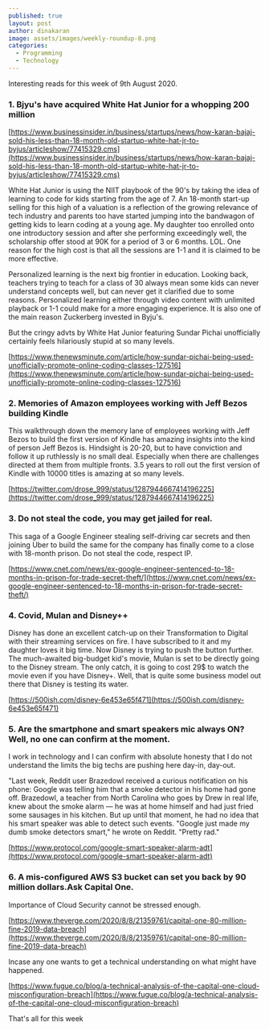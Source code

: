 ```yaml
---
published: true
layout: post
author: dinakaran
image: assets/images/weekly-roundup-8.png
categories:
  - Programming
  - Technology
---
```

Interesting reads for this week of 9th August 2020.

### 1. Bjyu's have  acquired White Hat Junior for a whopping 200 million

[https://www.businessinsider.in/business/startups/news/how-karan-bajaj-sold-his-less-than-18-month-old-startup-white-hat-jr-to-byjus/articleshow/77415329.cms](https://www.businessinsider.in/business/startups/news/how-karan-bajaj-sold-his-less-than-18-month-old-startup-white-hat-jr-to-byjus/articleshow/77415329.cms)

White Hat Junior is using the NIIT playbook of the 90's by taking the idea of learning to code for kids starting from the age of 7. An 18-month start-up selling for this high of a valuation is a reflection of the growing relevance of tech industry and parents too have started jumping into the bandwagon of getting kids to learn coding at a young age. My daughter too enrolled onto one introductory session and after she performing exceedingly well, the scholarship offer stood at 90K for a period of 3 or 6 months. LOL. One reason for the high cost is that all the sessions are 1-1 and it is claimed to be more effective. 

Personalized learning is the next big frontier in education. Looking back, teachers trying to teach for a class of 30 always mean some kids can never understand concepts well, but can never get it clarified due to some reasons. Personalized learning either through video content with unlimited playback or 1-1 could make for a more engaging experience. It is also one of the main reason Zuckerberg invested in Byju's.

But the cringy advts by White Hat Junior featuring Sundar Pichai unofficially certainly feels hilariously stupid at so many levels.

[https://www.thenewsminute.com/article/how-sundar-pichai-being-used-unofficially-promote-online-coding-classes-127516](https://www.thenewsminute.com/article/how-sundar-pichai-being-used-unofficially-promote-online-coding-classes-127516)

### 2. Memories of Amazon employees working with Jeff Bezos building Kindle 

This walkthrough down the memory lane of employees working with Jeff Bezos to build the first version of Kindle has amazing insights into the kind of person Jeff Bezos is. Hindsight is 20-20, but to have conviction and follow it up ruthlessly is no small deal. Especially when there are challenges directed at them from multiple fronts. 3.5 years to roll out the first version of Kindle with 10000 titles is amazing at so many levels. 

[https://twitter.com/drose_999/status/1287944667414196225](https://twitter.com/drose_999/status/1287944667414196225)

### 3. Do not steal the code, you may get jailed for real. 

This saga of a Google Engineer stealing self-driving car secrets and then joining Uber to build the same for the company has finally come to a close with 18-month prison. Do not steal the code, respect IP. 

[https://www.cnet.com/news/ex-google-engineer-sentenced-to-18-months-in-prison-for-trade-secret-theft/](https://www.cnet.com/news/ex-google-engineer-sentenced-to-18-months-in-prison-for-trade-secret-theft/)

### 4. Covid, Mulan and Disney++ 

Disney has done an excellent catch-up on their  Transformation to Digital with their streaming services on fire. I have subscribed to it and my daughter loves it big time. Now Disney is trying to push the button further. The much-awaited big-budget kid's movie, Mulan is set to be directly going to the Disney stream. The only catch, it is going to cost 29$ to watch the movie even if you have Disney+. Well, that is quite some business model out there that Disney is testing its water.

[https://500ish.com/disney-6e453e65f471](https://500ish.com/disney-6e453e65f471)

### 5. Are the smartphone and smart speakers mic always ON? Well, no one can confirm at the moment.

 I work in technology and I can confirm with absolute honesty that I do not understand the limits the big techs are pushing here day-in, day-out. 

"Last week, Reddit user Brazedowl received a curious notification on his phone: Google was telling him that a smoke detector in his home had gone off. Brazedowl, a teacher from North Carolina who goes by Drew in real life, knew about the smoke alarm — he was at home himself and had just fried some sausages in his kitchen. But up until that moment, he had no idea that his smart speaker was able to detect such events. "Google just made my dumb smoke detectors smart," he wrote on Reddit. "Pretty rad."

[https://www.protocol.com/google-smart-speaker-alarm-adt](https://www.protocol.com/google-smart-speaker-alarm-adt)

### 6. A mis-configured AWS S3 bucket can set you back by 90 million dollars.Ask Capital One.

Importance of Cloud Security cannot be stressed enough. 

[https://www.theverge.com/2020/8/8/21359761/capital-one-80-million-fine-2019-data-breach](https://www.theverge.com/2020/8/8/21359761/capital-one-80-million-fine-2019-data-breach)

Incase any one wants to get a technical understanding on what might have happened. 

[https://www.fugue.co/blog/a-technical-analysis-of-the-capital-one-cloud-misconfiguration-breach](https://www.fugue.co/blog/a-technical-analysis-of-the-capital-one-cloud-misconfiguration-breach)

That's all for this week 




